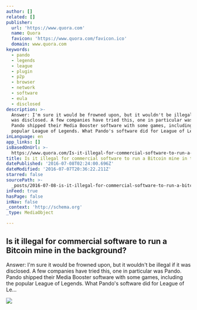 ```yaml
---
author: []
related: []
publisher:
  url: 'https://www.quora.com'
  name: Quora
  favicon: 'https://www.quora.com/favicon.ico'
  domain: www.quora.com
keywords:
  - pando
  - legends
  - league
  - plugin
  - p2p
  - browser
  - network
  - software
  - eula
  - disclosed
description: >-
  Answer: I'm sure it would be frowned upon, but it wouldn't be illegal if it
  was disclosed. A few companies have tried this, one in particular was Pando.
  Pando shipped their Media Booster software with some games, including the
  popular League of Legends. What Pando's software did for League of Le...
inLanguage: en
app_links: []
isBasedOnUrl: >-
  https://www.quora.com/Is-it-illegal-for-commercial-software-to-run-a-Bitcoin-mine-in-the-background
title: Is it illegal for commercial software to run a Bitcoin mine in the background?
datePublished: '2016-07-08T02:24:00.696Z'
dateModified: '2016-07-07T20:36:22.211Z'
starred: false
sourcePath: >-
  _posts/2016-07-08-is-it-illegal-for-commercial-software-to-run-a-bitcoin-mine.md
inFeed: true
hasPage: false
inNav: false
_context: 'http://schema.org'
_type: MediaObject

---
```

<article style=""><h1>Is it illegal for commercial software to run a Bitcoin mine in the background?</h1><p>Answer: I'm sure it would be frowned upon, but it wouldn't be illegal if it was disclosed. A few companies have tried this, one in particular was Pando. Pando shipped their Media Booster software with some games, including the popular League of Legends. What Pando's software did for League of Le...</p><img src="https://qsf.ec.quoracdn.net/-images.new_grid.fb_share_default.pnge6dde9cfa6e03c43.png" /></article>